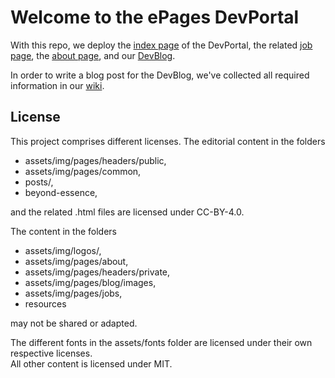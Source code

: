 # Welcome to the ePages DevPortal

With this repo, we deploy the [index page](https://developer.epages.com/) of the DevPortal, the related [job page](https://developer.epages.com/devjobs/), the [about page](https://developer.epages.com/about/), and our [DevBlog](https://developer.epages.com/blog/).

In order to write a blog post for the DevBlog, we've collected all required information in our [wiki](https://github.com/ePages-de/epages-devportal/wiki).

## License

This project comprises different licenses. The editorial content in the folders

* assets/img/pages/headers/public,
* assets/img/pages/common,
* posts/,
* beyond-essence,

and the related .html files are licensed under CC-BY-4.0.

The content in the folders

* assets/img/logos/,
* assets/img/pages/about,
* assets/img/pages/headers/private,
* assets/img/pages/blog/images,
* assets/img/pages/jobs,
* resources

may not be shared or adapted.

The different fonts in the assets/fonts folder are licensed under their own respective licenses.  
All other content is licensed under MIT.

